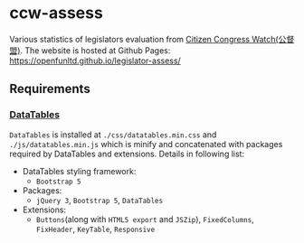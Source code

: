 # ccw-assess
Various statistics of legislators evaluation from [Citizen Congress Watch(公督盟)](https://ccw.org.tw). The website is hosted at Github Pages: https://openfunltd.github.io/legislator-assess/

## Requirements
### [DataTables](https://datatables.net)
`DataTables` is installed at `./css/datatables.min.css` and `./js/datatables.min.js` which is minify and concatenated with packages required by DataTables and extensions. Details in following list:

- DataTables styling framework:
  - `Bootstrap 5`
- Packages:
  - `jQuery 3`, `Bootstrap 5`, `DataTables`
- Extensions:
  - `Buttons`(along with `HTML5 export` and `JSZip`), `FixedColumns`, `FixHeader`, `KeyTable`, `Responsive`
